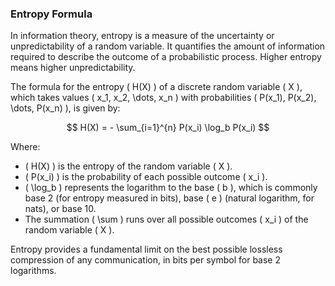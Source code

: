 ### Entropy Formula

In information theory, entropy is a measure of the uncertainty or unpredictability of a random variable. It quantifies the amount of information required to describe the outcome of a probabilistic process. Higher entropy means higher unpredictability.

The formula for the entropy \( H(X) \) of a discrete random variable \( X \), which takes values \( x_1, x_2, \dots, x_n \) with probabilities \( P(x_1), P(x_2), \dots, P(x_n) \), is given by:

$$
H(X) = - \sum_{i=1}^{n} P(x_i) \log_b P(x_i)
$$

Where:
- \( H(X) \) is the entropy of the random variable \( X \).
- \( P(x_i) \) is the probability of each possible outcome \( x_i \).
- \( \log_b \) represents the logarithm to the base \( b \), which is commonly base 2 (for entropy measured in bits), base \( e \) (natural logarithm, for nats), or base 10.
- The summation \( \sum \) runs over all possible outcomes \( x_i \) of the random variable \( X \).

Entropy provides a fundamental limit on the best possible lossless compression of any communication, in bits per symbol for base 2 logarithms.
